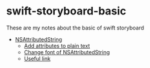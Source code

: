 # swift-storyboard-basic
These are my notes about the basic of swift storyboard

- [NSAttributedString](NSAttributedString/) 
  * [Add attributes to plain text](NSAttributedString/add_Attributes.md)      
  * [Change font of NSAttributedString](NSAttributedString/changingfontsizeofattributedString.md)    
  * [Useful link](https://www.hackingwithswift.com/articles/113/nsattributedstring-by-example)   
